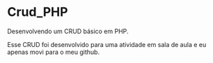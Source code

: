 # Crud_PHP
Desenvolvendo um CRUD básico em PHP.

Esse CRUD foi desenvolvido para uma atividade em sala de aula e eu apenas movi para o meu github.
